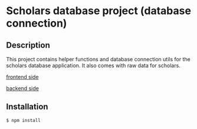 # Scholars database project (database connection)


## Description

This project contains helper functions and database connection utils for the scholars database application. It also comes with raw data for scholars.

[frontend side](https://github.com/Abdelkabiir/scholars-fe)

[backend side](https://github.com/Abdelkabiir/scholars-be)


## Installation
```bash
$ npm install
```

